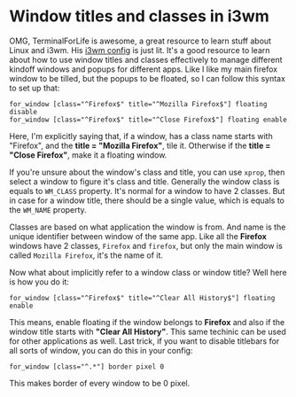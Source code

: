 # Window titles and classes in i3wm

OMG, TerminalForLife is awesome, a great resource to learn stuff
about Linux and i3wm. His [i3wm config](https://github.com/terminalforlife/i3Config) is just lit.
It's a good resource to learn about how to use window titles and
classes effectively to manage different kindoff windows and popups 
for different apps. Like I like my main firefox window to be tilled,
but the popups to be floated, so I can follow this syntax to set up
that:
```
for_window [class="^Firefox$" title="^Mozilla Firefox$"] floating disable
for_window [class="^Firefox$" title="^Close Firefox$"] floating enable
```
Here, I'm explicitly saying that, if a window, has a class name starts with "Firefox",
and the **title = "Mozilla Firefox"**, tile it. Otherwise if the **title = "Close Firefox"**, 
make it a floating window.    

If you're unsure about the window's class and title, you can use `xprop`, then select a window 
to figure it's class and title. Generally the window class is equals to `WM_CLASS` property. 
It's normal for a window to have 2 classes. But in case for a window title, there should be a single value, 
which is equals to the `WM_NAME` property.    

Classes are based on what application the window is from. And
name is the unique identifier between window of the same app. Like all the **Firefox** 
windows have 2 classes, `Firefox` and `firefox`, but only the main window 
is called `Mozilla Firefox`, it's the name of it.   

Now what about implicitly refer to a window class or window title? Well here is how you do it:
```
for_window [class="^Firefox$" title="^Clear All History$"] floating enable
```
This means, enable floating if the window belongs to **Firefox** and also if the 
window title starts with **"Clear All History"**. This same techinic can be used 
for other applications as well. Last trick, if you want to disable titlebars
for all sorts of window, you can do this in your config:
```
for_window [class="^.*"] border pixel 0
```
This makes border of every window to be 0 pixel.
